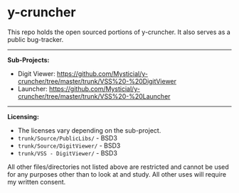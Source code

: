 # y-cruncher

This repo holds the open sourced portions of y-cruncher. It also serves as a public bug-tracker.

-----

**Sub-Projects:**
 -  Digit Viewer: https://github.com/Mysticial/y-cruncher/tree/master/trunk/VSS%20-%20DigitViewer
 -  Launcher: https://github.com/Mysticial/y-cruncher/tree/master/trunk/VSS%20-%20Launcher
 
 -----
 
 **Licensing:**
 -  The licenses vary depending on the sub-project.
 -  `trunk/Source/PublicLibs/` - BSD3
 -  `trunk/Source/DigitViewer/` - BSD3
 -  `trunk/VSS - DigitViewer/` - BSD3

All other files/directories not listed above are restricted and cannot be used for any purposes other than to look at and study. All other uses will require my written consent.

